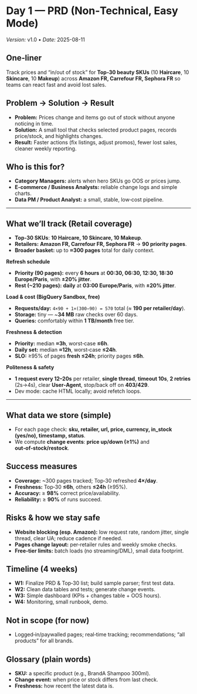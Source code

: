 # Day 1 — PRD (Non‑Technical, Easy Mode)
*Version:* v1.0  •  *Date:* 2025-08-11

## One‑liner
Track prices and “in/out of stock” for **Top‑30 beauty SKUs** (10 **Haircare**, 10 **Skincare**, 10 **Makeup**) across **Amazon FR, Carrefour FR, Sephora FR** so teams can react fast and avoid lost sales.

## Problem → Solution → Result
- **Problem:** Prices change and items go out of stock without anyone noticing in time.  
- **Solution:** A small tool that checks selected product pages, records price/stock, and highlights changes.  
- **Result:** Faster actions (fix listings, adjust promos), fewer lost sales, cleaner weekly reporting.

## Who is this for?
- **Category Managers:** alerts when hero SKUs go OOS or prices jump.  
- **E‑commerce / Business Analysts:** reliable change logs and simple charts.  
- **Data PM / Product Analyst:** a small, stable, low‑cost pipeline.

---

## What we’ll track (Retail coverage)
- **Top‑30 SKUs**: **10 Haircare, 10 Skincare, 10 Makeup**.  
- **Retailers:** **Amazon FR, Carrefour FR, Sephora FR** → **90 priority pages**.  
- **Broader basket:** up to **≈300 pages** total for daily context.

**Refresh schedule**
- **Priority (90 pages):** every **6 hours** at **00:30, 06:30, 12:30, 18:30 Europe/Paris**, with **±20% jitter**.  
- **Rest (~210 pages):** **daily** at **03:00 Europe/Paris**, with **±20% jitter**.

**Load & cost (BigQuery Sandbox, free)**
- **Requests/day:** `4×90 + 1×(300−90) = 570` total (≈ **190 per retailer/day**).  
- **Storage:** tiny — ~**34 MB** raw checks over 60 days.  
- **Queries:** comfortably within **1 TB/month** free tier.

**Freshness & detection**
- **Priority:** median **≈3h**, worst‑case **≤6h**.  
- **Daily set:** median **≈12h**, worst‑case **≤24h**.  
- **SLO:** ≥95% of pages **fresh ≤24h**; priority pages **≤6h**.

**Politeness & safety**
- **1 request every 12–20s** per retailer, **single thread**, **timeout 10s**, **2 retries** (2s→4s), clear **User‑Agent**, stop/back off on **403/429**.  
- Dev mode: cache HTML locally; avoid refetch loops.

---

## What data we store (simple)
- For each page check: **sku, retailer, url, price, currency, in_stock (yes/no), timestamp, status**.  
- We compute **change events**: **price up/down (≥1%)** and **out‑of‑stock/restock**.

## Success measures
- **Coverage:** ~300 pages tracked; Top‑30 refreshed **4×/day**.  
- **Freshness:** Top‑30 **≤6h**, others **≤24h** (≥95%).  
- **Accuracy:** ≥ **98%** correct price/availability.  
- **Reliability:** ≥ **90%** of runs succeed.

## Risks & how we stay safe
- **Website blocking (esp. Amazon):** low request rate, random jitter, single thread, clear UA; reduce cadence if needed.  
- **Pages change layout:** per‑retailer rules and weekly smoke checks.  
- **Free‑tier limits:** batch loads (no streaming/DML), small data footprint.

## Timeline (4 weeks)
- **W1:** Finalize PRD & Top‑30 list; build sample parser; first test data.  
- **W2:** Clean data tables and tests; generate change events.  
- **W3:** Simple dashboard (KPIs + changes table + OOS hours).  
- **W4:** Monitoring, small runbook, demo.

## Not in scope (for now)
- Logged‑in/paywalled pages; real‑time tracking; recommendations; “all products” for all brands.

## Glossary (plain words)
- **SKU:** a specific product (e.g., BrandA Shampoo 300ml).  
- **Change event:** when price or stock differs from last check.  
- **Freshness:** how recent the latest data is.

